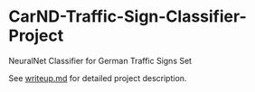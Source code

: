 # CarND-Traffic-Sign-Classifier-Project

NeuralNet Classifier for German Traffic Signs Set

See [writeup.md](writeup.md) for detailed project description.
